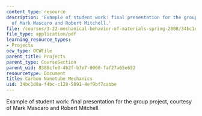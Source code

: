 ```yaml
---
content_type: resource
description: 'Example of student work: final presentation for the group project, courtesy
  of Mark Mascaro and Robert Mitchell.'
file: /courses/3-22-mechanical-behavior-of-materials-spring-2008/34bc1d8af4bcc12858914ef9bf7cabbe_cnt_mech_pres.pdf
file_type: application/pdf
learning_resource_types:
- Projects
ocw_type: OCWFile
parent_title: Projects
parent_type: CourseSection
parent_uid: 8388cfe3-4b2f-b7e7-0060-faf27a65e652
resourcetype: Document
title: Carbon Nanotube Mechanics
uid: 34bc1d8a-f4bc-c128-5891-4ef9bf7cabbe
---
```

Example of student work: final presentation for the group project, courtesy of Mark Mascaro and Robert Mitchell.

